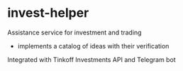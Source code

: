 # invest-helper

Assistance service for investment and trading
- implements a catalog of ideas with their verification

Integrated with Tinkoff Investments API and Telegram bot
